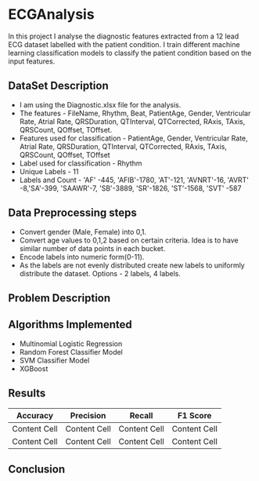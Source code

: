 # ECGAnalysis

In this project I analyse the diagnostic features extracted from a 12 lead ECG dataset labelled with the patient condition. I train different machine learning classification models to classify the patient condition based on the input features. 

## DataSet Description

- I am using the Diagnostic.xlsx file for the analysis. 
- The features - FileName, Rhythm, Beat, PatientAge, Gender, Ventricular Rate, Atrial Rate, QRSDuration, QTInterval, QTCorrected, RAxis, TAxis, QRSCount, QOffset, TOffset.
- Features used for classification - PatientAge, Gender, Ventricular Rate, Atrial Rate, QRSDuration, QTInterval, QTCorrected, RAxis, TAxis, QRSCount, QOffset, TOffset
- Label used for classification - Rhythm
- Unique Labels  - 11
- Labels and Count - 'AF' -445, 'AFIB'-1780, 'AT'-121, 'AVNRT'-16, 'AVRT' -8,'SA'-399, 'SAAWR'-7, 'SB'-3889, 'SR'-1826, 'ST'-1568, 'SVT' -587

## Data Preprocessing steps
- Convert gender (Male, Female) into 0,1.
- Convert age values to 0,1,2 based on certain criteria. Idea is to have similar number of data points in each bucket. 
- Encode labels into numeric form(0-11).
- As the labels are not evenly distributed create new labels to uniformly distribute the dataset.  Options - 2 labels, 4 labels.

## Problem Description

## Algorithms Implemented
- Multinomial Logistic Regression
- Random Forest Classifier Model
- SVM Classifier Model
- XGBoost 

## Results

| Accuracy  | Precision | Recall | F1 Score |
| ------------- | ------------- |------------- |------------- |
| Content Cell  | Content Cell  | Content Cell | Content Cell |
| Content Cell  | Content Cell  | Content Cell | Content Cell |

## Conclusion
